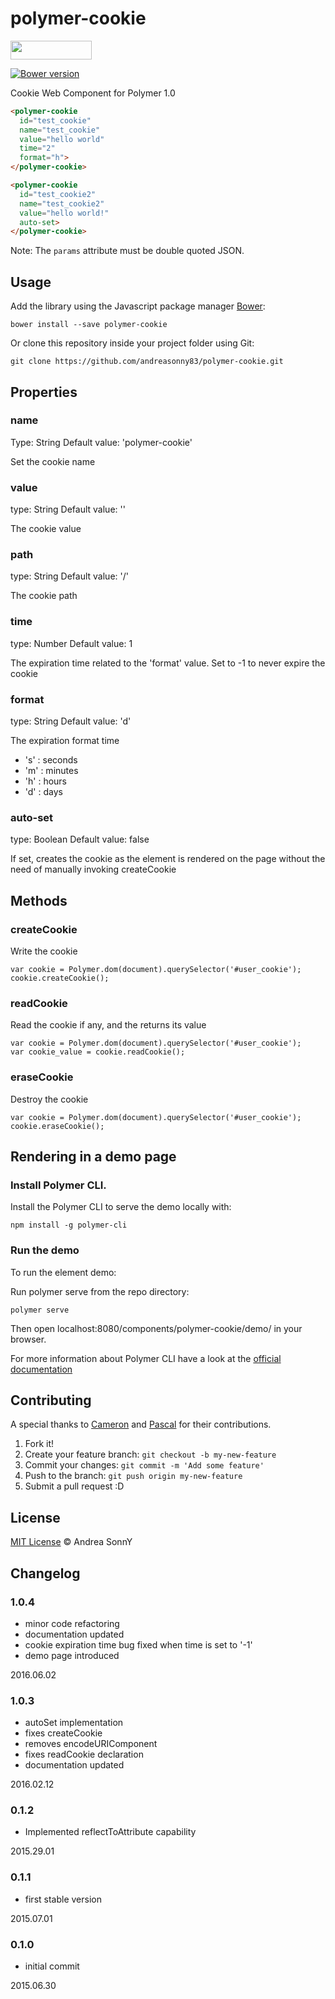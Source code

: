 # polymer-cookie

<img src="http://benschwarz.github.io/bower-badges/badge@2x.png" width="130" height="30">

[![Bower version](https://badge.fury.io/bo/polymer-cookie.svg)](https://badge.fury.io/bo/polymer-cookie)

Cookie Web Component for Polymer 1.0

```html
<polymer-cookie
  id="test_cookie"
  name="test_cookie"
  value="hello world"
  time="2"
  format="h">
</polymer-cookie>

<polymer-cookie
  id="test_cookie2"
  name="test_cookie2"
  value="hello world!"
  auto-set>
</polymer-cookie>
```

Note: The `params` attribute must be double quoted JSON.

## Usage

Add the library using the Javascript package manager [Bower](http://bower.io/):

```
bower install --save polymer-cookie
```

Or clone this repository inside your project folder using Git:

```
git clone https://github.com/andreasonny83/polymer-cookie.git
```

## Properties

### name

Type: String
Default value: 'polymer-cookie'

Set the cookie name

### value

type: String
Default value: ''

The cookie value

### path

type: String
Default value: '/'

The cookie path

### time

type: Number
Default value: 1

The expiration time related to the 'format' value.
Set to -1 to never expire the cookie

### format

type: String
Default value: 'd'

The expiration format time

*   's' : seconds
*   'm' : minutes
*   'h' : hours
*   'd' : days

### auto-set

type: Boolean
Default value: false

If set, creates the cookie as the element is rendered on the page without
the need of manually invoking createCookie

## Methods

### createCookie

Write the cookie

```
var cookie = Polymer.dom(document).querySelector('#user_cookie');
cookie.createCookie();
```

### readCookie

Read the cookie if any, and the returns its value

```
var cookie = Polymer.dom(document).querySelector('#user_cookie');
var cookie_value = cookie.readCookie();
```

### eraseCookie

Destroy the cookie

```
var cookie = Polymer.dom(document).querySelector('#user_cookie');
cookie.eraseCookie();
```

## Rendering in a demo page

### Install Polymer CLI.

Install the Polymer CLI to serve the demo locally with:

```
npm install -g polymer-cli
```

### Run the demo

To run the element demo:

Run polymer serve from the repo directory:

```
polymer serve
```

Then open localhost:8080/components/polymer-cookie/demo/ in your browser.

For more information about Polymer CLI have a look at the
[official documentation](https://www.polymer-project.org/1.0/start/first-element/intro)

## Contributing

A special thanks to [Cameron](https://github.com/cameronwp)
and [Pascal](https://github.com/MeTaNoV) for their contributions.

1.   Fork it!
2.  Create your feature branch: `git checkout -b my-new-feature`
3. Commit your changes: `git commit -m 'Add some feature'`
4.  Push to the branch: `git push origin my-new-feature`
5. Submit a pull request :D


## License

[MIT License](https://github.com/andreasonny83/polymer-cookie/blob/master/LICENSE) © Andrea SonnY

## Changelog

### 1.0.4

*   minor code refactoring
*   documentation updated
*   cookie expiration time bug fixed when time is set to '-1'
*   demo page introduced

2016.06.02

### 1.0.3

*   autoSet implementation
*   fixes createCookie
*   removes encodeURIComponent
*   fixes readCookie declaration
*   documentation updated

2016.02.12

### 0.1.2

*   Implemented reflectToAttribute capability

2015.29.01

### 0.1.1

*   first stable version

2015.07.01

### 0.1.0

*   initial commit

2015.06.30
